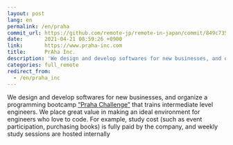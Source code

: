 ```yaml
---
layout: post
lang: en
permalink: /en/praha
commit_url: https://github.com/remote-jp/remote-in-japan/commit/849c735167c999374f75287358f10fedc0774414
date:       2021-04-21 08:59:26 +0900
link:       https://www.praha-inc.com
title:      PrAha Inc.
description: 'We design and develop softwares for new businesses, and organize a programming bootcamp “Praha Challenge” that trains intermediate level engineers. We place great value in making an ideal environment for engineers who love to code. For example, study cost (such as event participation, purchasing books) is fully paid by the company, and weekly study sessions are hosted internally'
categories: full_remote
redirect_from:
  - /en/praha_inc
---
```


<p>We design and develop softwares for new businesses, and organize a programming bootcamp <a href="https://praha-challenge.com/">“Praha Challenge”</a> that trains intermediate level engineers. We place great value in making an ideal environment for engineers who love to code. For example, study cost (such as event participation, purchasing books) is fully paid by the company, and weekly study sessions are hosted internally</p>
